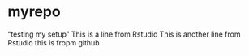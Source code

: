 # myrepo
“testing my setup”
This is a line from Rstudio
This is another line from Rstudio
this is fropm github
